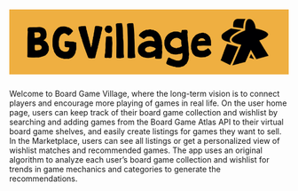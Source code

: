 # <img src="https://github.com/norrismei/bgvillage_marketplace/blob/master/static/img/board_game_village_meeple.jpeg" alt="Board Game Village">
Welcome to Board Game Village, where the long-term vision is to connect players and encourage more playing of games in real life. On the user home page, users can keep track of their board game collection and wishlist by searching and adding games from the Board Game Atlas API to their virtual board game shelves, and easily create listings for games they want to sell. In the Marketplace, users can see all listings or get a personalized view of wishlist matches and recommended games. The app uses an original algorithm to analyze each user’s board game collection and wishlist for trends in game mechanics and categories to generate the recommendations.